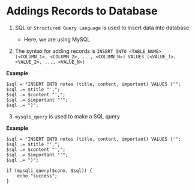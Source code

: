 # Addings Records to Database

1. SQL or `Structured Query Language` is used to insert data into database
    - Here, we are using MySQL

2. The syntax for adding records is `INSERT INTO <TABLE_NAME> (<COLUMN_1>, <COLUMN_2>, ..., <COLUMN_N>) VALUES (<VALUE_1>, <VALUE_2>, ..., <VALUE_N>)`

**Example**

```
$sql = "INSERT INTO notes (title, content, important) VALUES ('";
$sql .= $title "',";
$sql .= $content "',";
$sql .= $important "'";
$sql .= ")";
```

3. `mysqli_query` is used to make a SQL query

**Example**
```
$sql = "INSERT INTO notes (title, content, important) VALUES ('";
$sql .= $title "',";
$sql .= $content "',";
$sql .= $important "'";
$sql .= ")";

if (mysqli_query($conn, $sql)) {
    echo "success";
}
```